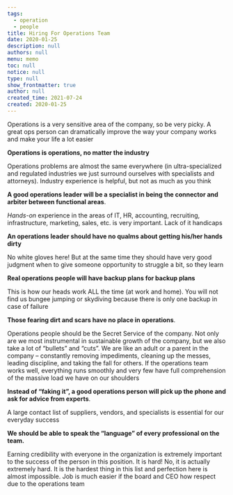```yaml
---
tags: 
  - operation
  - people
title: Hiring For Operations Team
date: 2020-01-25
description: null
authors: null
menu: memo
toc: null
notice: null
type: null
show_frontmatter: true
author: null
created_time: 2021-07-24
created: 2020-01-25
---
```


Operations is a very sensitive area of the company, so be very picky. A great ops person can dramatically improve the way your company works and make your life a lot easier

**Operations is operations, no matter the industry**

Operations problems are almost the same everywhere (in ultra-specialized and regulated industries we just surround ourselves with specialists and attorneys). Industry experience is helpful, but not as much as you think

**A good operations leader will be a specialist in being the connector and arbiter between functional areas**.

*Hands-on* experience in the areas of IT, HR, accounting, recruiting, infrastructure, marketing, sales, etc. is very important. Lack of it handicaps

**An operations leader should have no qualms about getting his/her hands dirty**

No white gloves here! But at the same time they should have very good judgment when to give someone opportunity to struggle a bit, so they learn

**Real operations people will have backup plans for backup plans**

This is how our heads work ALL the time (at work and home). You will not find us bungee jumping or skydiving because there is only one backup in case of failure

**Those fearing dirt and scars have no place in operations**.

Operations people should be the Secret Service of the company. Not only are we most instrumental in sustainable growth of the company, but we also take a lot of “bullets” and “cuts”. We are like an adult or a parent in the company – constantly removing impediments, cleaning up the messes, leading discipline, and taking the fall for others. If the operations team works well, everything runs smoothly and very few have full comprehension of the massive load we have on our shoulders

**Instead of “faking it”, a good operations person will pick up the phone and ask for advice from experts**.

A large contact list of suppliers, vendors, and specialists is essential for our everyday success

**We should be able to speak the “language” of every professional on the team.**

Earning credibility with everyone in the organization is extremely important to the success of the person in this position. It is hard! No, it is actually extremely hard. It is the hardest thing in this list and perfection here is almost impossible. Job is much easier if the board and CEO how respect due to the operations team
